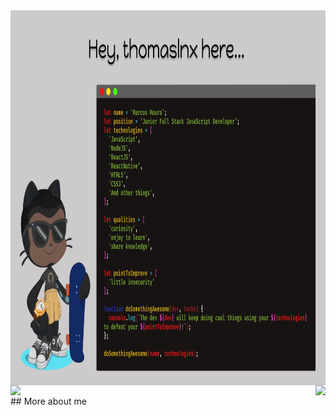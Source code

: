<img src="assets/GitReadme.png" align="center" height="600" />

<br>

<a href="https://github.com/thomaslnx">
<img width="400" align="left" src="https://github-readme-stats.vercel.app/api?username=thomaslnx&show_icons=true&theme=radical" /></a>

<a href="https://github.com/thomaslnx/github-readme-stats">
<img align="right" src="https://github-readme-stats.anuraghazra1.vercel.app/api/top-langs/?username=thomaslnx&layout=compact&theme=blue-green" /> </a>

<br>
## More about me
<!--
**thomaslnx/thomaslnx** is a ✨ _special_ ✨ repository because its `README.md` (this file) appears on your GitHub profile.

Here are some ideas to get you started:

- 🔭 I’m currently working on ...
- 🌱 I’m currently learning ...
- 👯 I’m looking to collaborate on ...
- 🤔 I’m looking for help with ...
- 💬 Ask me about ...
- 📫 How to reach me: ...
- 😄 Pronouns: ...
- ⚡ Fun fact: ...
-->
